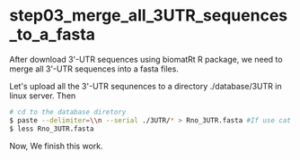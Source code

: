# step03_merge_all_3UTR_sequences_to_a_fasta

After download 3'-UTR sequences using biomatRt R package, we need to merge all 3'-UTR sequences into a fasta files.

Let's upload all the 3'-UTR sequnences to a directory ./database/3UTR in linux server. Then

```bash
# cd to the database diretory
$ paste --delimiter=\\n --serial ./3UTR/* > Rno_3UTR.fasta #If use cat command, you cann't let each file to be on a separate line.
$ less Rno_3UTR.fasta
```

Now, We finish this work.
